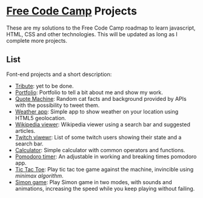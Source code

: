 # [Free Code Camp](http://www.freecodecamp.com) Projects
These are my solutions to the Free Code Camp roadmap to learn javascript, HTML, CSS and other technologies. This will be updated as long as I complete more projects.

## List
Font-end projects and a short description:
- [Tribute](frontEnd/01portfolio): yet to be done.
- [Portfolio](frontEnd/01portfolio): Portfolio to tell a bit about me and show my work.
- [Quote Machine](frontEnd/02quiteMachine): Random cat facts and background provided by APIs with the possibility to tweet them.
- [Weather app](frontEnd/03weather): Simple app to show weather on your location using HTML5 geolocation.
- [Wikipedia viewer](frontEnd/04wikipedia): Wikipedia viewer using a search bar and suggested articles.
- [Twitch viwewr](frontEnd/05twitch): List of some twitch users showing their state and a search bar.
- [Calculator](frontEnd/06calculator): Simple calculator with common operators and functions.
- [Pomodoro timer](frontEnd/07pomodoro): An adjustable in working and breaking times pomodoro app.
- [Tic Tac Toe](frontEnd/08tictac): Play tic tac toe game against the machine, invincible using *minimax algorithm*.
- [Simon game](frontEnd/09simon): Play Simon game in two modes, with sounds and animations, increasing the speed while you keep playing without failing.
